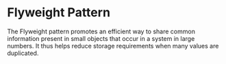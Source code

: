 # Flyweight Pattern

The Flyweight pattern promotes an efficient way to share common information present in small objects that occur in a system in large numbers. It thus helps reduce storage requirements when many values are duplicated.
